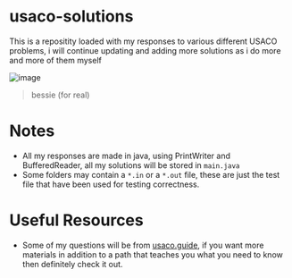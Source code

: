 # usaco-solutions
This is a repositity loaded with my responses to various different USACO problems, i will continue updating and adding more solutions as i do more and more of them myself

![image](https://user-images.githubusercontent.com/121141298/212559663-5777ffa8-dad8-44ca-a766-586d23719e0c.png) 
>bessie (for real)
# Notes
 - All my responses are made in java, using PrintWriter and BufferedReader, all my solutions will be stored in `main.java`
 - Some folders may contain a `*.in` or a `*.out` file, these are just the test file that have been used for testing correctness.
# Useful Resources
- Some of my questions will be from [usaco.guide]([usaco.guide](https://usaco.guide/dashboard/)), if you want more materials in addition to a path that teaches you what you need to know then definitely check it out.
